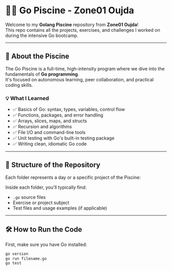 # 🏊‍♀️ Go Piscine - Zone01 Oujda

Welcome to my **Golang Piscine** repository from **Zone01 Oujda**!  
This repo contains all the projects, exercises, and challenges I worked on during the intensive Go bootcamp.

---

## 🧠 About the Piscine

The Go Piscine is a full-time, high-intensity program where we dive into the fundamentals of **Go programming**.  
It's focused on autonomous learning, peer collaboration, and practical coding skills.

### 💡 What I Learned

- ✅ Basics of Go: syntax, types, variables, control flow
- ✅ Functions, packages, and error handling
- ✅ Arrays, slices, maps, and structs
- ✅ Recursion and algorithms
- ✅ File I/O and command-line tools
- ✅ Unit testing with Go's built-in testing package
- ✅ Writing clean, idiomatic Go code

---

## 📁 Structure of the Repository

Each folder represents a day or a specific project of the Piscine:

Inside each folder, you'll typically find:

- `.go` source files
- Exercise or project subject
- Test files and usage examples (if applicable)

---

## 🛠️ How to Run the Code

First, make sure you have Go installed:

```bash
go version
go run filename.go
go test
